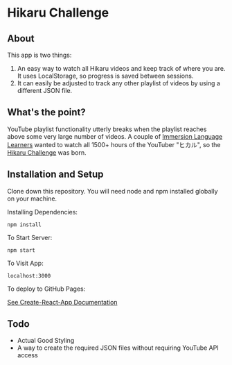 # Hikaru Challenge

## About
This app is two things:
1. An easy way to watch all Hikaru videos and keep track of where you are. It uses LocalStorage, so progress is saved between sessions.
2. It can easily be adjusted to track any other playlist of videos by using a different JSON file.

## What's the point?
YouTube playlist functionality utterly breaks when the playlist reaches above some very large number of videos.
A couple of [Immersion Language Learners](https://discord.gg/XuwYR4Wy6j) wanted to watch all 1500+ hours of the YouTuber "ヒカル", so the [Hikaru Challenge](https://www.youtube.com/watch?v=hdsp3cMl_20) was born.

## Installation and Setup
Clone down this repository. You will need node and npm installed globally on your machine.

Installing Dependencies:

`npm install`

To Start Server:

`npm start`

To Visit App:

`localhost:3000`

To deploy to GitHub Pages:

[See Create-React-App Documentation](https://create-react-app.dev/docs/deployment/#github-pages)

## Todo
* Actual Good Styling
* A way to create the required JSON files without requiring YouTube API access
